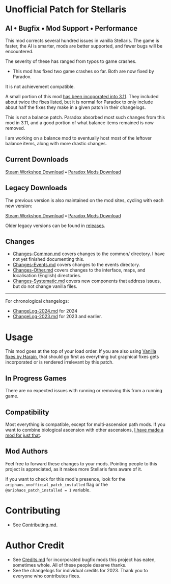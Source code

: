 # Unofficial Patch for Stellaris

## AI **•** Bugfix **•** Mod Support **•** Performance

This mod corrects several hundred issues in vanilla Stellaris. The game is faster, the AI is smarter, mods are better supported, and fewer bugs will be encountered.

The severity of these has ranged from typos to game crashes.

* This mod has fixed two game crashes so far. Both are now fixed by Paradox.

It is not achievement compatible.

A small portion of this mod [has been incoporated into 3.11](https://forum.paradoxplaza.com/forum/developer-diary/stellaris-dev-diary-330-community-fixes-in-eridanus.1623475/). They included about twice the fixes listed, but it is normal for Paradox to only include about half the fixes they make in a given patch in their changelogs.

This is not a balance patch. Paradox absorbed most such changes from this mod in 3.11, and a good portion of what balance items remained is now removed.

I am working on a balance mod to eventually host most of the leftover balance items, along with more drastic changes.

## Current Downloads

[Steam Workshop Download](https://steamcommunity.com/sharedfiles/filedetails/?id=1995601384) **•** [Paradox Mods Download](https://mods.paradoxplaza.com/mods/3722/Any)

## Legacy Downloads

The previous version is also maintained on the mod sites, cycling with each new version:

[Steam Workshop Download](https://steamcommunity.com/sharedfiles/filedetails/?id=2973718744) **•** [Paradox Mods Download](https://mods.paradoxplaza.com/mods/61769/Any)

Older legacy versions can be found in [releases](https://github.com/Ariphaos/StellarisUnofficialPatch/releases).

## Changes

* [Changes-Common.md](https://github.com/Ariphaos/StellarisUnofficialPatch/blob/master/Changes-Common.md) covers changes to the common/ directory. I have not yet finished documenting this. 
* [Changes-Events.md](https://github.com/Ariphaos/StellarisUnofficialPatch/blob/master/Changes-Common.md) covers changes to the events directory. 
* [Changes-Other.md](https://github.com/Ariphaos/StellarisUnofficialPatch/blob/master/Changes-Other.md) covers changes to the interface, maps, and localisation (English) directories.
* [Changes-Systematic.md](https://github.com/Ariphaos/StellarisUnofficialPatch/blob/master/Changes-Systematic.md) covers new components that address issues, but do not change vanilla files.
----

For chronological changelogs:

* [ChangeLog-2024.md](https://github.com/Ariphaos/StellarisUnofficialPatch/blob/master/ChangeLog-2024.md) for 2024
* [ChangeLog-2023.md](https://github.com/Ariphaos/StellarisUnofficialPatch/blob/master/ChangeLog-2023.md) for 2023 and earlier.

# Usage

This mod goes at the top of your load order. If you are also using [Vanilla fixes by Harain](https://steamcommunity.com/sharedfiles/filedetails/?id=3013030800&searchtext=vanilla+fixes), that should go first as everything but graphical fixes gets incorporated or is rendered irrelevant by this patch. 

## In Progress Games

There are no expected issues with running or removing this from a running game.

## Compatibility

Most everything is compatible, except for multi-ascension path mods. If you want to combine biological ascension with other ascensions, [I have made a mod for just that](https://steamcommunity.com/sharedfiles/filedetails/?id=2469236146).

## Mod Authors

Feel free to forward these changes to your mods. Pointing people to this project is appreciated, as it makes more Stellaris fans aware of it.

If you want to check for this mod's presence, look for the `ariphaos_unofficial_patch_installed` flag or the `@ariphaos_patch_installed = 1` variable.

# Contributing

* See [Contributing.md](https://github.com/Ariphaos/StellarisUnofficialPatch/blob/master/Contributing.md).

# Author Credit

* See [Credits.md](https://github.com/Ariphaos/StellarisUnofficialPatch/blob/master/Credits.md) for incorporated bugfix mods this project has eaten, sometimes whole. All of these people deserve thanks. 
* See the changelogs for individual credits for 2023. Thank you to everyone who contributes fixes.
